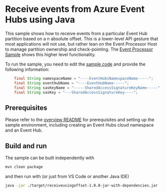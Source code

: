 # Receive events from Azure Event Hubs using Java

This sample shows how to receive events from a particular Event Hub partition based on a n absolute offset. This is a lower-level API gesture that most applications will not use, but rather lean on the Event Processor Host to manage partition ownership and check-pointing. The [Event Processor Sample](../EventProcessorSample) shows this higher level functionality.

To run the sample, you need to edit the [sample code](src/main/java/com/microsoft/azure/eventhubs/samples/receiveusingoffset/ReceiveUsingOffset.java) and provide the following information:

```java
    final String namespaceName = "----EventHubsNamespaceName-----";
    final String eventHubName = "----EventHubName-----";
    final String sasKeyName = "-----SharedAccessSignatureKeyName-----";
    final String sasKey = "---SharedAccessSignatureKey----";
```

## Prerequisites

Please refer to the [overview README](../../README.md) for prerequisites and setting up the sample environment, including creating an Event Hubs cloud namespace and an Event Hub.

## Build and run

The sample can be built independently with 

```bash
mvn clean package
```

and then run with (or just from VS Code or another Java IDE)

```bash
java -jar ./target/receiveusingoffset-1.0.0-jar-with-dependencies.jar
```